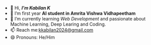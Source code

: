 - 👋 Hi, _**I’m Kabilan K**_
- 👀 I’m first year **AI student in Amrita Vishwa Vidhapeetham**
- 🌱 I’m currently learning _Web Development_ and passionate about Machine Learning, Deep Learing and Coding.
- 📫 Reach me:[kkabilan2024@gmail.com](kkabilan2024@gmail.com) 
- 😄 Pronouns: He/Him


<!---
KKabilan07/KKabilan07 is a ✨ special ✨ repository because its `README.md` (this file) appears on your GitHub profile.
You can click the Preview link to take a look at your changes.
--->
